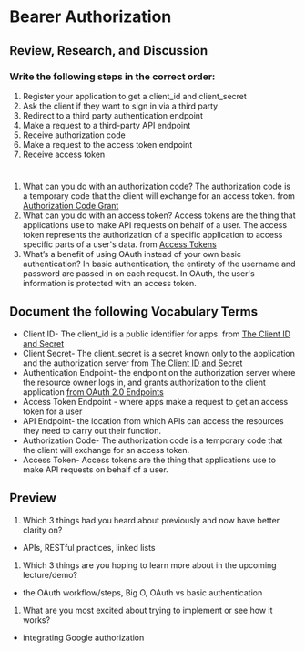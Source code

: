 # Bearer Authorization

## Review, Research, and Discussion

### Write the following steps in the correct order:
1. Register your application to get a client_id and client_secret
1. Ask the client if they want to sign in via a third party
1. Redirect to a third party authentication endpoint
1. Make a request to a third-party API endpoint
1. Receive authorization code
1. Make a request to the access token endpoint
1. Receive access token

#
1. What can you do with an authorization code?
The authorization code is a temporary code that the client will exchange for an access token. from [Authorization Code Grant](https://www.oauth.com/oauth2-servers/server-side-apps/authorization-code/#:~:text=The%20authorization%20code%20is%20a,approve%20or%20deny%20the%20request.)
1. What can you do with an access token?
Access tokens are the thing that applications use to make API requests on behalf of a user. The access token represents the authorization of a specific application to access specific parts of a user's data. from [Access Tokens](https://www.oauth.com/oauth2-servers/access-tokens/)
1. What’s a benefit of using OAuth instead of your own basic authentication?
In basic authentication, the entirety of the username and password are passed in on each request. In OAuth, the user's information is protected with an access token.


## Document the following Vocabulary Terms

- Client ID- The client_id is a public identifier for apps. from [The Client ID and Secret](https://www.oauth.com/oauth2-servers/client-registration/client-id-secret/)
- Client Secret- The client_secret is a secret known only to the application and the authorization server from [The Client ID and Secret](https://www.oauth.com/oauth2-servers/client-registration/client-id-secret/)
- Authentication Endpoint- the endpoint on the authorization server where the resource owner logs in, and grants authorization to the client application [from OAuth 2.0 Endpoints](http://tutorials.jenkov.com/oauth2/endpoints.html)
- Access Token Endpoint - where apps make a request to get an access token for a user
- API Endpoint- the location from which APIs can access the resources they need to carry out their function. 
- Authorization Code- The authorization code is a temporary code that the client will exchange for an access token.
- Access Token- Access tokens are the thing that applications use to make API requests on behalf of a user.

## Preview
1. Which 3 things had you heard about previously and now have better clarity on?
- APIs, RESTful practices, linked lists
1. Which 3 things are you hoping to learn more about in the upcoming lecture/demo?
- the OAuth workflow/steps, Big O, OAuth vs basic authentication
1. What are you most excited about trying to implement or see how it works?
- integrating Google authorization
